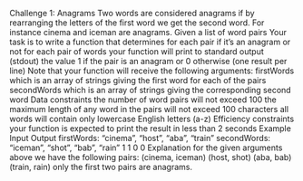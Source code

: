 Challenge 1: Anagrams
Two words are considered anagrams if by rearranging the letters of the first word we get the second word. For instance cinema and iceman are anagrams.
Given a list of word pairs
Your task is to
write a function that determines for each pair if it’s an anagram or not
for each pair of words your function will print to standard output (stdout) the value 1 if the pair is an anagram or 0 otherwise (one result per line)
Note that your function will receive the following arguments:
firstWords
which is an array of strings giving the first word for each of the pairs
secondWords
which is an array of strings giving the corresponding second word
Data constraints
the number of word pairs will not exceed 100
the maximum length of any word in the pairs will not exceed 100 characters
all words will contain only lowercase English letters (a-z)
Efficiency constraints
your function is expected to print the result in less than 2 seconds
Example
Input Output
firstWords: “cinema”, “host”, “aba”, “train”
secondWords: “iceman”, “shot”, “bab”, “rain”
1
1
0
0
Explanation
for the given arguments above we have the following pairs:
(cinema, iceman) (host, shot) (aba, bab) (train, rain)
only the first two pairs are anagrams.
